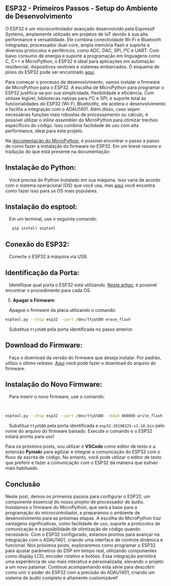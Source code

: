 
## ESP32 - Primeiros Passos - Setup do Ambiente de Desenvolvimento

  
O ESP32 é um microcontrolador avançado desenvolvido pela Espressif Systems, amplamente utilizado em projetos de IoT devido à sua alta performance e versatilidade. Ele combina conectividade Wi-Fi e Bluetooth integradas, processador dual-core, ampla memória flash e suporte a diversos protocolos e periféricos, como ADC, DAC, SPI, I²C e UART. Com baixo consumo de energia e suporte a programação em linguagens como C, C++ e MicroPython, o ESP32 é ideal para aplicações em automação residencial, dispositivos vestíveis e sistemas embarcados. O esquema de pinos do ESP32 pode ser encontrado [aqui](https://www.makerstore.com.au/wp-content/uploads/2024/10/ELEC-ESP32-DEV-MOD-PINOUT.webp).

Para começar o processo de desenvolvimento, vamos instalar o firmware de MicroPython para o ESP32. A escolha de MicroPython para programar o ESP32 justifica-se por sua simplicidade, flexibilidade e eficiência. Com sintaxe legível, bibliotecas nativas para I²C e SPI, e suporte total às funcionalidades do ESP32 (Wi-Fi, Bluetooth), ele acelera o desenvolvimento e facilita a integração com o ADAU1401. Além disso, caso sejam necessárias funções mais robustas de processamento ou cálculo, é possível utilizar o *inline assembler* do MicroPython para otimizar trechos específicos do código. Isso combina facilidade de uso com alta performance, ideal para este projeto.

  

Na [documentação do MicroPython](https://docs.micropython.org), é possível encontrar o passo a passo de como fazer a instalação do firmware no ESP32. Em um breve resumo e tradução do que está presente na documentação:

  
## **Instalação do Python**:  

   Você precisa do Python instalado em sua máquina. Isso varia de acordo com o sistema operacional (OS) que você usa, mas [aqui](https://www.python.org/downloads/) você encontra como fazer isso para os OS mais populares.

  

## **Instalação do esptool**:  

   Em um terminal, use o seguinte comando:  

```bash
   pip install esptool
```


## **Conexão do ESP32**:  

   Conecte o ESP32 à máquina via USB.

## **Identificação da Porta**:  

   Identifique qual porta o ESP32 está utilizando. [Neste artigo](link_do_artigo), é possível encontrar o procedimento para cada OS.

5. **Apagar o Firmware**:  

   Apague o firmware da placa utilizando o comando:  

```bash
esptool.py --chip esp32 --port /dev/ttyUSB0 erase_flash  
```
  
   Substitua `ttyUSB0` pela porta identificada no passo anterior.

  
## **Download do Firmware**:  

   Faça o download da versão do firmware que deseja instalar. Por padrão, utilizo o último *release*. [Aqui](https://micropython.org/download/esp32/) você pode fazer o download do arquivo do firmware.


## **Instalação do Novo Firmware**: 

   Para inserir o novo firmware, use o comando: 

   
```bash
esptool.py --chip esp32 --port /dev/ttyUSB0 --baud 460800 write_flash -z 0x1000 esp32-20190125-v1.10.bin
```

   Substitua `ttyUSB0` pela porta identificada e `esp32-20190125-v1.10.bin` pelo nome do arquivo do firmware baixado. Execute o comando e o ESP32 estará pronto para uso!

Para os próximos posts, vou utilizar o **VSCode** como editor de texto e a extensão **Pymakr** para agilizar e integrar a comunicação do ESP32 com o fluxo de escrita de código. No entanto, você pode utilizar o editor de texto que preferir e fazer a comunicação com o ESP32 da maneira que estiver mais habituado.


## Conclusão

Neste post, demos os primeiros passos para configurar o ESP32, um componente essencial do nosso projeto de processador de áudio. Instalamos o firmware do MicroPython, que será a base para a programação do microcontrolador, e preparamos o ambiente de desenvolvimento para as próximas etapas. A escolha do MicroPython traz vantagens significativas, como facilidade de uso, suporte a protocolos de comunicação e a possibilidade de otimização de código quando necessário.
Com o ESP32 configurado, estamos prontos para avançar na integração com o ADAU1401, criando uma interface de controle dinâmica e funcional. Nos próximos posts, exploraremos como programar o ESP32 para ajustar parâmetros do DSP em tempo real, utilizando componentes como display LCD, encoder rotativo e botões. Essa integração permitirá uma experiência de uso mais interativa e personalizada, elevando o projeto a um novo patamar.
Continue acompanhando esta série para descobrir como unir o poder do ESP32 com a precisão do ADAU1401, criando um sistema de áudio completo e altamente customizável!

  